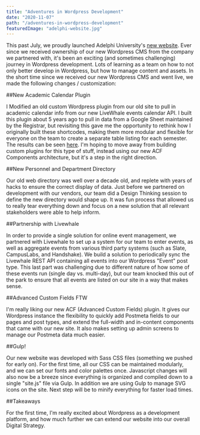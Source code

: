 ```yaml
---
title: "Adventures in Wordpress Development"
date: "2020-11-07"
path: "/adventures-in-wordpress-development"
featuredImage: "adelphi-website.jpg"
---
```


This past July, we proudly launched Adelphi University's [new website](https://adelphi.edu). Ever since we received ownership of our new Wordpress CMS from the company we partnered with, it's been an exciting (and sometimes challenging) journey in Wordpress development. Lots of learning as a team on how to not only better develop in Wordpress, but how to manage content and assets. In the short time since we received our new Wordpress CMS and went live, we made the following changes / customization:

##New Academic Calendar Plugin

<!-- ![Academic Calendar Table](./academic-calendar.png) -->

I Modified an old custom Wordpress plugin from our old site to pull in academic calendar info from our new LiveWhale events calendar API. I built this plugin about 5 years ago to pull in data from a Google Sheet maintained by the Registrar, but revisiting this gave me the opportunity to rethink how I originally built these shortcodes, making them more modular and flexible for everyone on the team to create a separate table listing for each semester. The results can be seen [here](https://www.adelphi.edu/academics/academic-calendar/). I'm hoping to move away from building custom plugins for this type of stuff, instead using our new ACF Components architecture, but it's a step in the right direction.

##New Personnel and Department Directory

Our old web directory was well over a decade old, and replete with years of hacks to ensure the correct display of data. Just before we partnered on development with our vendors, our team did a Design Thinking session to define the new directory would shape up. It was fun process that allowed us to really tear everything down and focus on a new solution that all relevant stakeholders were able to help inform.

##Partnership with Livewhale

In order to provide a single solution for online event management, we partnered with Livewhale to set up a system for our team to enter events, as well as aggregate events from various third party systems (such as Slate, CampusLabs, and Handshake). We build a solution to periodically sync the Livewhale REST API containing all events into our Wordpress "Event" post type. This last part was challenging due to different nature of how some of these events run (single day vs. multi-day), but our team knocked this out of the park to ensure that all events are listed on our site in a way that makes sense.


##Advanced Custom Fields FTW

I'm really liking our new ACF (Advanced Custom Fields) plugin. It gives our Wordpress instance the flexibility to quickly add Postmeta fields to our pages and post types, and extend the full-width and in-content components that came with our new site. It also makes setting up admin screens to manage our Postmeta data much easier.

##Gulp!

Our new website was developed with Sass CSS files (something we pushed for early on). For the first time, all our CSS can be maintained modularly, and we can set our fonts and color palettes once. Javascript changes will also now be a breeze since everything is organized and compiled down to a single "site.js" file via Gulp. In addition we are using Gulp to manage SVG icons on the site. Next step will be to minify everything for faster load times.

##Takeaways

For the first time, I'm really excited about Wordpress as a development platform, and how much further we can extend our website into our overall Digital Strategy.